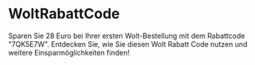 # WoltRabattCode
Sparen Sie 28 Euro bei Ihrer ersten Wolt-Bestellung mit dem Rabattcode "7QK5E7W". Entdecken Sie, wie Sie diesen Wolt Rabatt Code nutzen und weitere Einsparmöglichkeiten finden!
